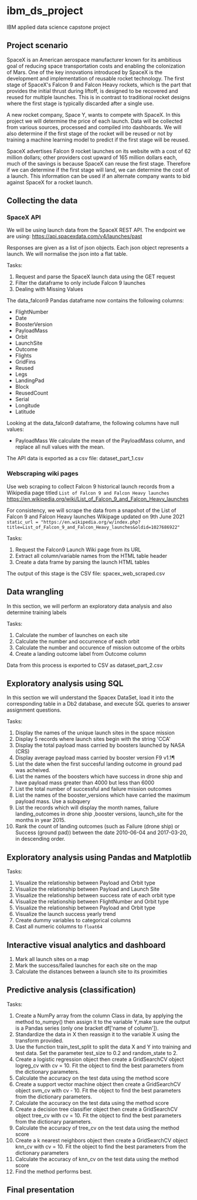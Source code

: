 # ibm_ds_project
IBM applied data science capstone project

## Project scenario
SpaceX is an American aerospace manufacturer known for its ambitious goal of reducing space transportation costs and enabling the colonization of Mars. One of the key innovations introduced by SpaceX is the development and implementation of reusable rocket technology. The first stage of SpaceX's Falcon 9 and Falcon Heavy rockets, which is the part that provides the initial thrust during liftoff, is designed to be recovered and reused for multiple launches. This is in contrast to traditional rocket designs where the first stage is typically discarded after a single use.

A new rocket company, Space Y, wants to compete with SpaceX. In this project we will determine the price of each launch. Data will be collected from various sources, processed and compiled into dashboards. We will also determine if the first stage of the rocket will be reused or not by training a machine learning model to predict if the first stage will be reused.

SpaceX advertises Falcon 9 rocket launches on its website with a cost of 62 million dollars; other providers cost upward of 165 million dollars each, much of the savings is because SpaceX can reuse the first stage. Therefore if we can determine if the first stage will land, we can determine the cost of a launch. This information can be used if an alternate company wants to bid against SpaceX for a rocket launch.

## Collecting the data
### SpaceX API
We will be using launch data from the SpaceX REST API.
The endpoint we are using: https://api.spacexdata.com/v4/launches/past 

Responses are given as a list of json objects. Each json object represents a launch. 
We will normalise the json into a flat table. 

Tasks:
1. Request and parse the SpaceX launch data using the GET request
2. Filter the dataframe to only include Falcon 9 launches
3. Dealing with Missing Values

The data_falcon9 Pandas dataframe now contains the following columns:
- FlightNumber
- Date
- BoosterVersion
- PayloadMass
- Orbit
- LaunchSite
- Outcome
- Flights
- GridFins
- Reused
- Legs
- LandingPad
- Block
- ReusedCount
- Serial
- Longitude
- Latitude

Looking at the data_falcon9 dataframe, the following columns have null values:
- PayloadMass
We calculate the mean of the PayloadMass column, and replace all null values with the mean.

The API data is exported as a csv file: dataset_part_1.csv

### Webscraping wiki pages
Use web scraping to collect Falcon 9 historical launch records from a Wikipedia page titled `List of Falcon 9 and Falcon Heavy launches`
https://en.wikipedia.org/wiki/List_of_Falcon_9_and_Falcon_Heavy_launches

For consistency, we will scrape the data from a snapshot of the List of Falcon 9 and Falcon Heavy launches Wikipage updated on 9th June 2021
`static_url = "https://en.wikipedia.org/w/index.php?title=List_of_Falcon_9_and_Falcon_Heavy_launches&oldid=1027686922"`

Tasks:
1.  Request the Falcon9 Launch Wiki page from its URL
2.  Extract all column/variable names from the HTML table header
3.  Create a data frame by parsing the launch HTML tables

The output of this stage is the CSV file: spacex_web_scraped.csv

## Data wrangling
In this section, we will perform an exploratory data analysis and also determine training labels

Tasks:
1. Calculate the number of launches on each site
2. Calculate the number and occurrence of each orbit
3. Calculate the number and occurence of mission outcome of the orbits
4. Create a landing outcome label from Outcome column

Data from this process is exported to CSV as dataset_part_2.csv

## Exploratory analysis using SQL
In this section we will understand the Spacex DataSet, load it  into the corresponding table in a Db2 database, and execute SQL queries to answer assignment questions.

Tasks:
1. Display the names of the unique launch sites in the space mission
2. Display 5 records where launch sites begin with the string 'CCA'
3. Display the total payload mass carried by boosters launched by NASA (CRS)
4. Display average payload mass carried by booster version F9 v1.1¶
5. List the date when the first succesful landing outcome in ground pad was acheived.
6. List the names of the boosters which have success in drone ship and have payload mass greater than 4000 but less than 6000
7. List the total number of successful and failure mission outcomes
8. List the names of the booster_versions which have carried the maximum payload mass. Use a subquery
9. List the records which will display the month names, failure landing_outcomes in drone ship ,booster versions, launch_site for the months in year 2015.
10. Rank the count of landing outcomes (such as Failure (drone ship) or Success (ground pad)) between the date 2010-06-04 and 2017-03-20, in descending order.

## Exploratory analysis using Pandas and Matplotlib
Tasks:
1. Visualize the relationship between Payload and Orbit type
2. Visualize the relationship between Payload and Launch Site
3. Visualize the relationship between success rate of each orbit type
4. Visualize the relationship between FlightNumber and Orbit type
5. Visualize the relationship between Payload and Orbit type
6. Visualize the launch success yearly trend
7. Create dummy variables to categorical columns
8. Cast all numeric columns to `float64`

## Interactive visual analytics and dashboard
1. Mark all launch sites on a map
2. Mark the success/failed launches for each site on the map
3. Calculate the distances between a launch site to its proximities

## Predictive analysis (classification)
Tasks:
1. Create a NumPy array from the column Class in data, by applying the method to_numpy() then assign it to the variable Y,make sure the output is a Pandas series (only one bracket df['name of column']).
2. Standardize the data in X then reassign it to the variable X using the transform provided.
3. Use the function train_test_split to split the data X and Y into training and test data. Set the parameter test_size to 0.2 and random_state to 2.
4. Create a logistic regression object then create a GridSearchCV object logreg_cv with cv = 10. Fit the object to find the best parameters from the dictionary parameters.
5. Calculate the accuracy on the test data using the method score
6. Create a support vector machine object then create a GridSearchCV object svm_cv with cv - 10. Fit the object to find the best parameters from the dictionary parameters.
7. Calculate the accuracy on the test data using the method score
8. Create a decision tree classifier object then create a GridSearchCV object tree_cv with cv = 10. Fit the object to find the best parameters from the dictionary parameters.
9. Calculate the accuracy of tree_cv on the test data using the method score
10. Create a k nearest neighbors object then create a GridSearchCV object knn_cv with cv = 10. Fit the object to find the best parameters from the dictionary parameters
11. Calculate the accuracy of knn_cv on the test data using the method score
12. Find the method performs best.

## Final presentation
